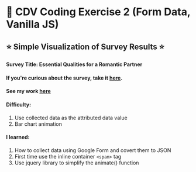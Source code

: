 # 💝 CDV Coding Exercise 2 (Form Data, Vanilla JS)

## ⭐️ Simple Visualization of Survey Results ⭐️

#### Survey Title: Essential Qualities for a Romantic Partner

#### If you're curious about the survey, take it [here](https://forms.gle/vGrf2pay4MUjEL6o6).

#### See my work [here](https://zoexiao0516.github.io/cdv-student/coding-exercises/coding-exercise-2/index.html)

#### Difficulty:
1. Use collected data as the attributed data value
1. Bar chart animation

#### I learned:
1. How to collect data using Google Form and covert them to JSON
1. First time use the inline container `<span>` tag
1. Use jquery library to simplify the animate() function
